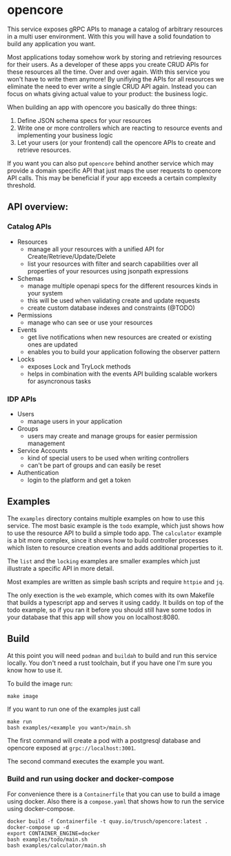 opencore
========

This service exposes gRPC APIs to manage a catalog of arbitrary resources in a multi user environment. With this you will have a solid foundation to build any application you want.

Most applications today somehow work by storing and retrieving resources for their users. As a developer of these apps you create CRUD APIs for these resources all the time. Over and over again. With this service you won't have to write them anymore! By unifiying the APIs for all resources we eliminate the need to ever write a single CRUD API again. Instead you can focus on whats giving actual value to your product: the business logic. 

When building an app with opencore you basically do three things:

1. Define JSON schema specs for your resources
2. Write one or more controllers which are reacting to resource events and implementing your business logic
3. Let your users (or your frontend) call the opencore APIs to create and retrieve resources.

If you want you can also put `opencore` behind another service which may provide a domain specific API that just maps the user requests to opencore API calls. This may be beneficial if your app exceeds a certain complexity threshold.

## API overview:

### Catalog APIs

* Resources
    * manage all your resources with a unified API for Create/Retrieve/Update/Delete
    * list your resources with filter and search capabilities over all properties of your resources using jsonpath expressions
* Schemas
    * manage multiple openapi specs for the different resources kinds in your system
    * this will be used when validating create and update requests
    * create custom database indexes and constraints (@TODO)
* Permissions
    * manage who can see or use your resources
* Events
    * get live notifications when new resources are created or existing ones are updated
    * enables you to build your application following the observer pattern
* Locks
    * exposes Lock and TryLock methods
    * helps in combination with the events API building scalable workers for asyncronous tasks

### IDP APIs

* Users
    * manage users in your application
* Groups
    * users may create and manage groups for easier permission management
* Service Accounts
    * kind of special users to be used when writing controllers
    * can't be part of groups and can easily be reset
* Authentication
    * login to the platform and get a token


## Examples

The `examples` directory contains multiple examples on how to use this service. The most basic example is the `todo` example, which just shows how to use the resource API to build a simple todo app. The `calculator` example is a bit more complex, since it shows how to build controller processes which listen to resource creation events and adds additional properties to it. 

The `list` and the `locking` examples are smaller examples which just illustrate a specific API in more detail. 

Most examples are written as simple bash scripts and require `httpie` and `jq`. 

The only exection is the `web` example, which comes with its own Makefile that builds a typescript app and serves it using caddy. It builds on top of the todo example, so if you ran it before you should still have some todos in your database that this app will show you on localhost:8080.

## Build

At this point you will need `podman` and `buildah` to build and run this service locally. You don't need a rust toolchain, but if you have one I'm sure you know how to use it.

To build the image run:
```
make image
```

If you want to run one of the examples just call 
```
make run
bash examples/<example you want>/main.sh
```
The first command will create a pod with a postgresql database and opencore exposed at `grpc://localhost:3001`.

The second command executes the example you want.

### Build and run using docker and docker-compose

For convenience there is a `Containerfile` that you can use to build a image using docker. Also there is a `compose.yaml` that shows how to run the service using docker-compose.

```
docker build -f Containerfile -t quay.io/trusch/opencore:latest .
docker-compose up -d
export CONTAINER_ENGINE=docker 
bash examples/todo/main.sh
bash examples/calculator/main.sh
```


